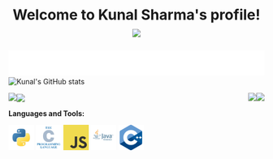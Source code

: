 <h1 align="center">
  Welcome to Kunal Sharma's profile!
  <img src="https://media.giphy.com/media/hvRJCLFzcasrR4ia7z/giphy.gif" width="28">
</h1>

![Typing SVG](header.svg)
![Kunal's GitHub stats](https://github-readme-stats.vercel.app/api?username=Happy-Kunal&show_icons=true&include_all_commits=true&count_private=true&align=centre&theme=radical&align=centre)

<a>
  <img align="right" src="https://github-readme-stats.vercel.app/api/top-langs/?username=Happy-Kunal&langs_count=5&count_private=true&theme=radical" />
</a>

<a href="https://github.com/Happy-Kunal/TelegramSports">
  <img align="left" src="https://github-readme-stats.vercel.app/api/pin/?username=Happy-Kunal&repo=TelegramSports&theme=radical" />
</a>

<a href="https://github.com/Happy-Kunal/proton">
  <img align="center" src="https://github-readme-stats.vercel.app/api/pin/?username=Happy-Kunal&repo=proton&theme=radical" />
</a>

<a href="https://github.com/Happy-Kunal/AWSOME-README">
  <img align="right" src="https://github-readme-stats.vercel.app/api/pin/?username=Happy-Kunal&repo=AWSOME-README&theme=radical" />
</a>

**Languages and Tools:**  

<code><img height="50" src="https://raw.githubusercontent.com/github/explore/80688e429a7d4ef2fca1e82350fe8e3517d3494d/topics/python/python.png"></code>
<code><img height="50" src="https://raw.githubusercontent.com/github/explore/5c058a388828bb5fde0bcafd4bc867b5bb3f26f3/topics/c/c.png"></code>
<code><img height="50" src="https://raw.githubusercontent.com/github/explore/80688e429a7d4ef2fca1e82350fe8e3517d3494d/topics/javascript/javascript.png"></code>
<code><img height="50" src="https://raw.githubusercontent.com/github/explore/80688e429a7d4ef2fca1e82350fe8e3517d3494d/topics/java/java.png"></code>
<code><img height="50" src="https://raw.githubusercontent.com/github/explore/80688e429a7d4ef2fca1e82350fe8e3517d3494d/topics/cpp/cpp.png"></code>    